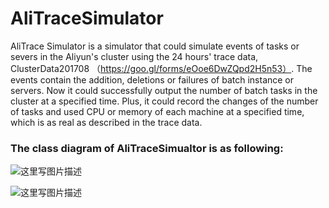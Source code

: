 # AliTraceSimulator

AliTrace Simulator is a simulator that could simulate events of tasks or severs in
the Aliyun's cluster using the 24 hours' trace data, ClusterData201708 （https://goo.gl/forms/eOoe6DwZQpd2H5n53）.
The events contain
the addition, deletions or failures of batch instance or servers.
Now it could successfully output the number of batch tasks in the cluster at a specified time. Plus, it could record the changes of 
the number of tasks and used CPU or memory of each machine at a specified time, which is as real as described in the trace data.
### The class diagram of AliTraceSimualtor is as following:

![这里写图片描述](http://7xtc7i.com1.z0.glb.clouddn.com/Snip20171227_2.png)

![这里写图片描述](http://7xtc7i.com1.z0.glb.clouddn.com/Snip20171227_6.png)
